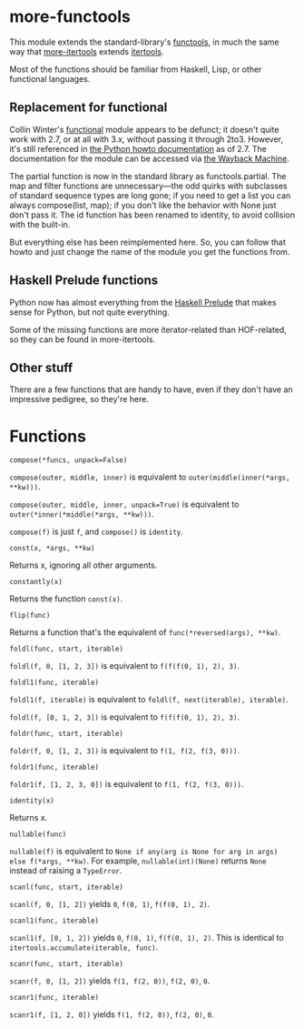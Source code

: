 more-functools
==============

This module extends the standard-library's [functools](http://docs.python.org/library/functools.html), in much the same way that [more-itertools](http://pypi.python.org/pypi/more-itertools) extends [itertools](http://docs.python.org/library/itertools.html).

Most of the functions should be familiar from Haskell, Lisp, or other functional languages.

Replacement for functional
--------------------------
Collin Winter's [functional](http://web.archive.org/web/20101115214727/http://oakwinter.com/code/functional/documentation/index.html) module appears to be defunct; it doesn't quite work with 2.7, or at all with 3.x, without passing it through 2to3. However, it's still referenced in [the Python howto documentation](http://docs.python.org/release/2/howto/functional.html#the-functional-module) as of 2.7. The documentation for the module can be accessed via [the Wayback Machine](http://web.archive.org/web/20101115214727/http://oakwinter.com/code/functional/documentation/index.html).

The partial function is now in the standard library as functools.partial. The map and filter functions are unnecessary—the odd quirks with subclasses of standard sequence types are long gone; if you need to get a list you can always compose(list, map); if you don't like the behavior with None just don't pass it.  The id function has been renamed to identity, to avoid collision with the built-in.

But everything else has been reimplemented here. So, you can follow that howto and just change the name of the module you get the functions from.

Haskell Prelude functions
-------------------------
Python now has almost everything from the [Haskell Prelude](http://zvon.org/comp/r/ref-Haskell.html#Functions~Prelude) that makes sense for Python, but not quite everything.

Some of the missing functions are more iterator-related than HOF-related, so they can be found in more-itertools.

Other stuff
-----------
There are a few functions that are handy to have, even if they don't have an
impressive pedigree, so they're here.

Functions
=========

    compose(*funcs, unpack=False)

`compose(outer, middle, inner)` is equivalent to 
`outer(middle(inner(*args, **kw)))`.

`compose(outer, middle, inner, unpack=True)` is equivalent to `outer(*inner(*middle(*args, **kw)))`.

`compose(f)` is just `f`, and `compose()` is `identity`.
    
    const(x, *args, **kw)

Returns x, ignoring all other arguments.

    constantly(x)

Returns the function `const(x)`.

    flip(func)
    
Returns a function that's the equivalent of `func(*reversed(args), **kw)`.
    
    foldl(func, start, iterable)
    
`foldl(f, 0, [1, 2, 3])` is equivalent to `f(f(f(0, 1), 2), 3)`.
    
    foldl1(func, iterable)

`foldl1(f, iterable)` is equivalent to `foldl(f, next(iterable), iterable)`.

`foldl(f, [0, 1, 2, 3])` is equivalent to `f(f(f(0, 1), 2), 3)`.

    foldr(func, start, iterable)
    
`foldr(f, 0, [1, 2, 3])` is equivalent to `f(1, f(2, f(3, 0)))`.
    
    foldr1(func, iterable)

`foldr1(f, [1, 2, 3, 0])` is equivalent to `f(1, f(2, f(3, 0)))`.

    identity(x)

Returns x.

    nullable(func)

`nullable(f)` is equivalent to `None if any(arg is None for arg in args) else f(*args, **kw)`.
For example, `nullable(int)(None)` returns `None` instead of raising a `TypeError`.

    scanl(func, start, iterable)

`scanl(f, 0, [1, 2])` yields `0`, `f(0, 1)`, `f(f(0, 1), 2)`.

    scanl1(func, iterable)

`scanl1(f, [0, 1, 2])` yields `0`, `f(0, 1)`, `f(f(0, 1), 2)`. This is
identical to `itertools.accumulate(iterable, func)`.

    scanr(func, start, iterable)

`scanr(f, 0, [1, 2])` yields `f(1, f(2, 0))`, `f(2, 0)`, `0`.

    scanr1(func, iterable)

`scanr1(f, [1, 2, 0])` yields `f(1, f(2, 0))`, `f(2, 0)`, `0`.

